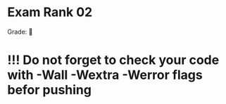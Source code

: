 # Exam Rank 02 <br>
Grade: 💯 <br>
<h1> !!! Do not forget to check your code with -Wall -Wextra -Werror flags befor pushing </h1>
